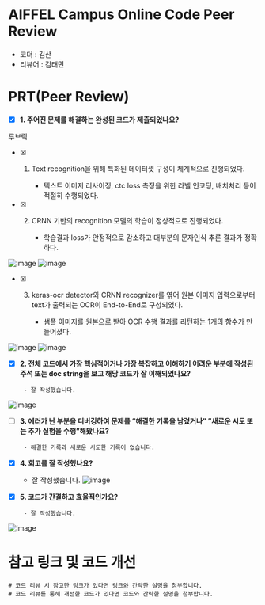 # AIFFEL Campus Online Code Peer Review

- 코더 : 김산
- 리뷰어 : 김태민


# PRT(Peer Review)
- [x]  **1. 주어진 문제를 해결하는 완성된 코드가 제출되었나요?**

루브릭
- [x] 1. Text recognition을 위해 특화된 데이터셋 구성이 체계적으로 진행되었다.<br/>

      - 텍스트 이미지 리사이징, ctc loss 측정을 위한 라벨 인코딩, 배치처리 등이 적절히 수행되었다.
      
- [x] 2. CRNN 기반의 recognition 모델의 학습이 정상적으로 진행되었다.<br/>

      - 학습결과 loss가 안정적으로 감소하고 대부분의 문자인식 추론 결과가 정확하다.
      
![image](https://github.com/3n952/aiffel_6/assets/29370771/f9ec8653-f31e-41de-b688-fbee92e7c3c9)
![image](https://github.com/3n952/aiffel_6/assets/29370771/1dc058b6-9e2d-4d83-a6f4-8ed9917610da)


- [x] 3. keras-ocr detector와 CRNN recognizer를 엮어 원본 이미지 입력으로부터 text가 출력되는 OCR이 End-to-End로 구성되었다.<BR/>

      - 샘플 이미지를 원본으로 받아 OCR 수행 결과를 리턴하는 1개의 함수가 만들어졌다.

![image](https://github.com/3n952/aiffel_6/assets/29370771/e5bd0c29-35e8-471f-8263-a5431a8088d3)
![image](https://github.com/3n952/aiffel_6/assets/29370771/dc28c074-b13b-4760-9098-7ce0f4f6f213)




- [x]  **2. 전체 코드에서 가장 핵심적이거나 가장 복잡하고 이해하기 어려운 부분에 작성된 
주석 또는 doc string을 보고 해당 코드가 잘 이해되었나요?**<br/>

        - 잘 작성했습니다.
![image](https://github.com/3n952/aiffel_6/assets/29370771/bc621d6d-96a2-4162-b61e-383fcab9fea2)

        
- [ ]  **3. 에러가 난 부분을 디버깅하여 문제를 “해결한 기록을 남겼거나” 
”새로운 시도 또는 추가 실험을 수행”해봤나요?**<br/>

        - 해결한 기록과 새로운 시도한 기록이 없습니다.
        
- [x]  **4. 회고를 잘 작성했나요?**<br/>

      - 잘 작성했습니다.
![image](https://github.com/3n952/aiffel_6/assets/29370771/7cb9fe2a-7ab0-4001-b21f-4ce6b92ebea8)

        
- [x]  **5. 코드가 간결하고 효율적인가요?**<br/>

        - 잘 작성했습니다.
![image](https://github.com/3n952/aiffel_6/assets/29370771/c722d538-e73f-4585-8c55-10ceece664bf)



# 참고 링크 및 코드 개선
```
# 코드 리뷰 시 참고한 링크가 있다면 링크와 간략한 설명을 첨부합니다.
# 코드 리뷰를 통해 개선한 코드가 있다면 코드와 간략한 설명을 첨부합니다.
```
